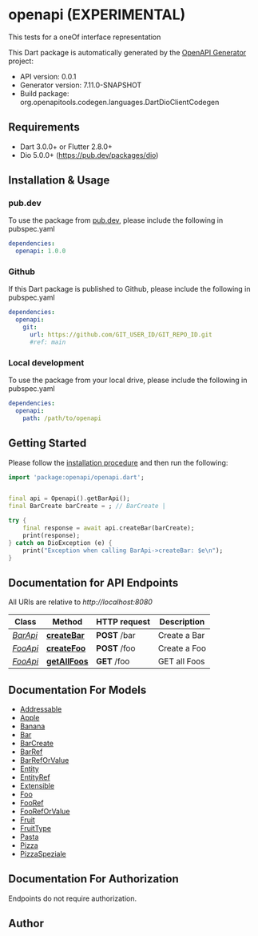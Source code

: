 # openapi (EXPERIMENTAL)
This tests for a oneOf interface representation


This Dart package is automatically generated by the [OpenAPI Generator](https://openapi-generator.tech) project:

- API version: 0.0.1
- Generator version: 7.11.0-SNAPSHOT
- Build package: org.openapitools.codegen.languages.DartDioClientCodegen

## Requirements

* Dart 3.0.0+ or Flutter 2.8.0+
* Dio 5.0.0+ (https://pub.dev/packages/dio)

## Installation & Usage

### pub.dev
To use the package from [pub.dev](https://pub.dev), please include the following in pubspec.yaml
```yaml
dependencies:
  openapi: 1.0.0
```

### Github
If this Dart package is published to Github, please include the following in pubspec.yaml
```yaml
dependencies:
  openapi:
    git:
      url: https://github.com/GIT_USER_ID/GIT_REPO_ID.git
      #ref: main
```

### Local development
To use the package from your local drive, please include the following in pubspec.yaml
```yaml
dependencies:
  openapi:
    path: /path/to/openapi
```

## Getting Started

Please follow the [installation procedure](#installation--usage) and then run the following:

```dart
import 'package:openapi/openapi.dart';


final api = Openapi().getBarApi();
final BarCreate barCreate = ; // BarCreate | 

try {
    final response = await api.createBar(barCreate);
    print(response);
} catch on DioException (e) {
    print("Exception when calling BarApi->createBar: $e\n");
}

```

## Documentation for API Endpoints

All URIs are relative to *http://localhost:8080*

Class | Method | HTTP request | Description
------------ | ------------- | ------------- | -------------
[*BarApi*](doc/BarApi.md) | [**createBar**](doc/BarApi.md#createbar) | **POST** /bar | Create a Bar
[*FooApi*](doc/FooApi.md) | [**createFoo**](doc/FooApi.md#createfoo) | **POST** /foo | Create a Foo
[*FooApi*](doc/FooApi.md) | [**getAllFoos**](doc/FooApi.md#getallfoos) | **GET** /foo | GET all Foos


## Documentation For Models

 - [Addressable](doc/Addressable.md)
 - [Apple](doc/Apple.md)
 - [Banana](doc/Banana.md)
 - [Bar](doc/Bar.md)
 - [BarCreate](doc/BarCreate.md)
 - [BarRef](doc/BarRef.md)
 - [BarRefOrValue](doc/BarRefOrValue.md)
 - [Entity](doc/Entity.md)
 - [EntityRef](doc/EntityRef.md)
 - [Extensible](doc/Extensible.md)
 - [Foo](doc/Foo.md)
 - [FooRef](doc/FooRef.md)
 - [FooRefOrValue](doc/FooRefOrValue.md)
 - [Fruit](doc/Fruit.md)
 - [FruitType](doc/FruitType.md)
 - [Pasta](doc/Pasta.md)
 - [Pizza](doc/Pizza.md)
 - [PizzaSpeziale](doc/PizzaSpeziale.md)


## Documentation For Authorization

Endpoints do not require authorization.


## Author



